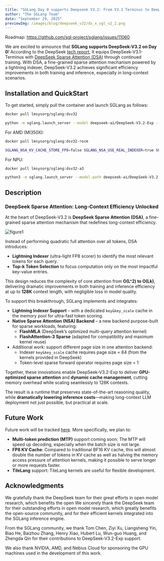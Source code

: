 ```yaml
---
title: "SGLang Day 0 supports Deepseek V3.2: From V3.1 Terminus to Deepseek Sparse Attention"
author: "The SGLang Team"
date: "September 29, 2025"
previewImg: /images/blog/deepseek_v32/ds_x_sgl_v2_2.png
---
```

Roadmap: https://github.com/sgl-project/sglang/issues/11060

We are excited to announce that **SGLang supports DeepSeek-V3.2 on Day 0**! According to the DeepSeek [tech report](https://github.com/deepseek-ai/DeepSeek-V3.2-Exp/blob/main/DeepSeek_V3_2.pdf), It equips DeepSeek-V3.1-Terminus with [DeepSeek Sparse Attention (DSA)](https://arxiv.org/pdf/2502.11089) through continued training. With DSA, a fine-grained sparse attention mechanism powered by a lightning indexer, DeepSeek-V3.2 achieves significant efficiency improvements in both training and inference, especially in long-context scenarios. 


## Installation and QuickStart

To get started, simply pull the container and launch SGLang as follows:

```bash
docker pull lmsysorg/sglang:dsv32

python -m sglang.launch_server --model deepseek-ai/DeepSeek-V3.2-Exp --tp 8 --dp 8 --enable-dp-attention
```

For AMD (MI350X):

```bash
docker pull lmsysorg/sglang:dsv32-rocm

SGLANG_NSA_KV_CACHE_STORE_FP8=false SGLANG_NSA_USE_REAL_INDEXER=true SGLANG_NSA_USE_TILELANG_PREFILL=true python -m sglang.launch_server --model-path deepseek-ai/DeepSeek-V3.2-Exp --disable-cuda-graph --tp 8 --mem-fraction-static 0.85 --page-size 64 --nsa-prefill "tilelang" --nsa-decode "tilelang"
```


For NPU:

```bash
docker pull lmsysorg/sglang:dsv32-a3

python3 -m sglang.launch_server --model-path deepseek-ai/DeepSeek-V3.2-Exp --trust-remote-code --attention-backend ascend --mem-fraction-static 0.85 --chunked-prefill-size 32768 --disable-radix-cache --tp-size 16 --quantization w8a8_int8
```


## Description

### DeepSeek Sparse Attention: Long-Context Efficiency Unlocked

At the heart of DeepSeek-V3.2 is **DeepSeek Sparse Attention (DSA)**, a fine-grained sparse attention mechanism that redefines long-context efficiency.

![figure1](/images/blog/deepseek_v32/DSA.png)

Instead of performing quadratic full attention over all tokens, DSA introduces:

* **Lightning Indexer** (ultra-light FP8 scorer) to identify the most relevant tokens for each query.
* **Top-k Token Selection** to focus computation only on the most impactful key-value entries.

This design reduces the complexity of core attention from **O(L^2) to O(Lk)**, delivering dramatic improvements in both training and inference efficiency at up to **128K** context length, with negligible loss in model quality.

To support this breakthrough, SGLang implements and integrates:

* **Lightning Indexer Support** – with a dedicated `key&key_scale` cache in the memory pool for ultra-fast token scoring.
* **Native Sparse Attention (NSA) Backend** – a new backend purpose-built for sparse workloads, featuring:
    * **FlashMLA** (DeepSeek’s optimized multi-query attention kernel)
    * **FlashAttention-3 Sparse** (adapted for compatibility and maximum kernel reuse)
* Additional work: support different page size in one attention backend:
    * Indexer `key&key_scale` cache requires page size = 64 (from the kernels provided in DeepSeek)
    * Token-level sparse forward operator requires page size = 1

Together, these innovations enable DeepSeek-V3.2-Exp to deliver **GPU-optimized sparse attention** and **dynamic cache management**, cutting memory overhead while scaling seamlessly to 128K contexts.

The result is a runtime that preserves state-of-the-art reasoning quality, while **dramatically lowering inference costs**—making long-context LLM deployment not just possible, but practical at scale.

## Future Work

Future work will be tracked [here](https://github.com/sgl-project/sglang/issues/11060). More specifically, we plan to:

* **Multi-token prediction (MTP)** support coming soon: The MTP will speed up decoding, especially when the batch size is not large.
* **FP8 KV Cache**: Compared to traditional BF16 KV cache, this will almost double the number of tokens in KV cache as well as halving the memory access pressure of attention kernels, making it possible to serve longer or more requests faster.
* **TileLang** support: TileLang kernels are useful for flexible development.

## Acknowledgments

We gratefully thank the DeepSeek team for their great efforts in open model research, which benefits the open We sincerely thank the DeepSeek team for their outstanding efforts in open model research, which greatly benefits the open-source community, and for their efficient kernels integrated into the SGLang inference engine.

From the SGLang community, we thank Tom Chen, Ziyi Xu, Liangsheng Yin, Biao He, Baizhou Zhang, Henry Xiao, Hubert Lu, Wun-guo Huang, and Zhengda Qin for their contributions to DeepSeek-V3.2-Exp support.

We also thank NVIDIA, AMD, and Nebius Cloud for sponsoring the GPU machines used in the development of this work.